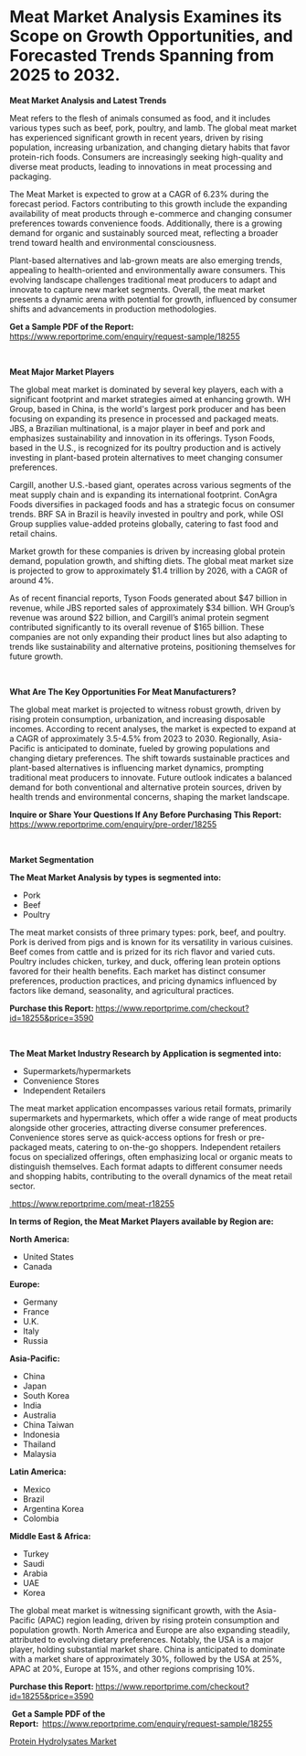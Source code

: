 <p><h1>Meat Market Analysis Examines its Scope on Growth Opportunities, and Forecasted Trends Spanning from 2025 to 2032.</h1></p><p><strong>Meat Market Analysis and Latest Trends</strong></p>
<p><p>Meat refers to the flesh of animals consumed as food, and it includes various types such as beef, pork, poultry, and lamb. The global meat market has experienced significant growth in recent years, driven by rising population, increasing urbanization, and changing dietary habits that favor protein-rich foods. Consumers are increasingly seeking high-quality and diverse meat products, leading to innovations in meat processing and packaging.</p><p>The Meat Market is expected to grow at a CAGR of 6.23% during the forecast period. Factors contributing to this growth include the expanding availability of meat products through e-commerce and changing consumer preferences towards convenience foods. Additionally, there is a growing demand for organic and sustainably sourced meat, reflecting a broader trend toward health and environmental consciousness.</p><p>Plant-based alternatives and lab-grown meats are also emerging trends, appealing to health-oriented and environmentally aware consumers. This evolving landscape challenges traditional meat producers to adapt and innovate to capture new market segments. Overall, the meat market presents a dynamic arena with potential for growth, influenced by consumer shifts and advancements in production methodologies.</p></p>
<p><strong>Get a Sample PDF of the Report:&nbsp;</strong> <a href="https://www.reportprime.com/enquiry/request-sample/18255?utm_campaign=3112&utm_medium=2&utm_source=Github&utm_content=ia&utm_term=19032025&utm_id=meat">https://www.reportprime.com/enquiry/request-sample/18255</a></p>
<p>&nbsp;</p>
<p><strong>Meat Major Market Players</strong></p>
<p><p>The global meat market is dominated by several key players, each with a significant footprint and market strategies aimed at enhancing growth. WH Group, based in China, is the world's largest pork producer and has been focusing on expanding its presence in processed and packaged meats. JBS, a Brazilian multinational, is a major player in beef and pork and emphasizes sustainability and innovation in its offerings. Tyson Foods, based in the U.S., is recognized for its poultry production and is actively investing in plant-based protein alternatives to meet changing consumer preferences.</p><p>Cargill, another U.S.-based giant, operates across various segments of the meat supply chain and is expanding its international footprint. ConAgra Foods diversifies in packaged foods and has a strategic focus on consumer trends. BRF SA in Brazil is heavily invested in poultry and pork, while OSI Group supplies value-added proteins globally, catering to fast food and retail chains.</p><p>Market growth for these companies is driven by increasing global protein demand, population growth, and shifting diets. The global meat market size is projected to grow to approximately $1.4 trillion by 2026, with a CAGR of around 4%. </p><p>As of recent financial reports, Tyson Foods generated about $47 billion in revenue, while JBS reported sales of approximately $34 billion. WH Group’s revenue was around $22 billion, and Cargill’s animal protein segment contributed significantly to its overall revenue of $165 billion. These companies are not only expanding their product lines but also adapting to trends like sustainability and alternative proteins, positioning themselves for future growth.</p></p>
<p>&nbsp;</p>
<p><strong>What Are The Key Opportunities For Meat Manufacturers?</strong></p>
<p><p>The global meat market is projected to witness robust growth, driven by rising protein consumption, urbanization, and increasing disposable incomes. According to recent analyses, the market is expected to expand at a CAGR of approximately 3.5-4.5% from 2023 to 2030. Regionally, Asia-Pacific is anticipated to dominate, fueled by growing populations and changing dietary preferences. The shift towards sustainable practices and plant-based alternatives is influencing market dynamics, prompting traditional meat producers to innovate. Future outlook indicates a balanced demand for both conventional and alternative protein sources, driven by health trends and environmental concerns, shaping the market landscape.</p></p>
<p><strong>Inquire or Share Your Questions If Any Before Purchasing This Report:</strong> <a href="https://www.reportprime.com/enquiry/pre-order/18255?utm_campaign=3112&utm_medium=2&utm_source=Github&utm_content=ia&utm_term=19032025&utm_id=meat">https://www.reportprime.com/enquiry/pre-order/18255</a></p>
<p>&nbsp;</p>
<p><strong>Market Segmentation</strong></p>
<p><strong>The Meat Market Analysis by types is segmented into:</strong></p>
<p><ul><li>Pork</li><li>Beef</li><li>Poultry</li></ul></p>
<p><p>The meat market consists of three primary types: pork, beef, and poultry. Pork is derived from pigs and is known for its versatility in various cuisines. Beef comes from cattle and is prized for its rich flavor and varied cuts. Poultry includes chicken, turkey, and duck, offering lean protein options favored for their health benefits. Each market has distinct consumer preferences, production practices, and pricing dynamics influenced by factors like demand, seasonality, and agricultural practices.</p></p>
<p><strong>Purchase this Report:&nbsp;</strong><a href="https://www.reportprime.com/checkout?id=18255&price=3590&utm_campaign=3112&utm_medium=2&utm_source=Github&utm_content=ia&utm_term=19032025&utm_id=meat">https://www.reportprime.com/checkout?id=18255&price=3590</a></p>
<p>&nbsp;</p>
<p><strong>The Meat Market Industry Research by Application is segmented into:</strong></p>
<p><ul><li>Supermarkets/hypermarkets</li><li>Convenience Stores</li><li>Independent Retailers</li></ul></p>
<p><p>The meat market application encompasses various retail formats, primarily supermarkets and hypermarkets, which offer a wide range of meat products alongside other groceries, attracting diverse consumer preferences. Convenience stores serve as quick-access options for fresh or pre-packaged meats, catering to on-the-go shoppers. Independent retailers focus on specialized offerings, often emphasizing local or organic meats to distinguish themselves. Each format adapts to different consumer needs and shopping habits, contributing to the overall dynamics of the meat retail sector.</p></p>
<p><a href="https://www.reportprime.com/meat-r18255?utm_campaign=3112&utm_medium=2&utm_source=Github&utm_content=ia&utm_term=19032025&utm_id=meat">&nbsp;https://www.reportprime.com/meat-r18255</a></p>
<p><strong>In terms of Region, the Meat Market Players available by Region are:</strong></p>
<p>
    <p> <strong> North America: </strong>
        <ul>
            <li>United States</li>
            <li>Canada</li>
        </ul>
        </p> 
    <p> <strong> Europe: </strong>
        <ul>
            <li>Germany</li>
            <li>France</li>
            <li>U.K.</li>
            <li>Italy</li>
            <li>Russia</li>
        </ul>
        </p> 
    <p> <strong> Asia-Pacific: </strong>
        <ul>
            <li>China</li>
            <li>Japan</li>
            <li>South Korea</li>
            <li>India</li>
            <li>Australia</li>
            <li>China Taiwan</li>
            <li>Indonesia</li>
            <li>Thailand</li>
            <li>Malaysia</li>
        </ul>
        </p> 
    <p> <strong> Latin America: </strong>
        <ul>
            <li>Mexico</li>
            <li>Brazil</li>
            <li>Argentina Korea</li>
            <li>Colombia</li>
        </ul>
        </p> 
    <p> <strong> Middle East & Africa: </strong>
        <ul>
            <li>Turkey</li>
            <li>Saudi</li>
            <li>Arabia</li>
            <li>UAE</li>
            <li>Korea</li>
        </ul>
    </p>
    </p>
<p><p>The global meat market is witnessing significant growth, with the Asia-Pacific (APAC) region leading, driven by rising protein consumption and population growth. North America and Europe are also expanding steadily, attributed to evolving dietary preferences. Notably, the USA is a major player, holding substantial market share. China is anticipated to dominate with a market share of approximately 30%, followed by the USA at 25%, APAC at 20%, Europe at 15%, and other regions comprising 10%.</p></p>
<p><strong>Purchase this Report: </strong><a href="https://www.reportprime.com/checkout?id=18255&price=3590&utm_campaign=3112&utm_medium=2&utm_source=Github&utm_content=ia&utm_term=19032025&utm_id=meat">https://www.reportprime.com/checkout?id=18255&price=3590</a></p>
<p>&nbsp;<strong>Get a Sample PDF of the Report:&nbsp;&nbsp;</strong><a href="https://www.reportprime.com/enquiry/request-sample/18255?utm_campaign=3112&utm_medium=2&utm_source=Github&utm_content=ia&utm_term=19032025&utm_id=meat">https://www.reportprime.com/enquiry/request-sample/18255</a></p>
<p><strong></strong></p>
<p><p><a href="https://github.com/zitanebeibit9/Market-Research-Report-List-1/blob/main/protein-hydrolysates-market.md?utm_campaign=3112&utm_medium=2&utm_source=Github&utm_content=ia&utm_term=19032025&utm_id=meat">Protein Hydrolysates Market</a></p></p>